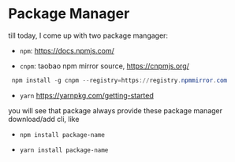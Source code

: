 # Package Manager
till today, I come up with two package mangager:

- `npm`: https://docs.npmjs.com/

- `cnpm`: taobao npm mirror source, https://cnpmjs.org/
```powershell
 npm install -g cnpm --registry=https://registry.npmmirror.com
```

- `yarn` https://yarnpkg.com/getting-started

you will see that package always provide these package manager download/add cli, like
- `npm install package-name`
  
- `yarn install package-name`